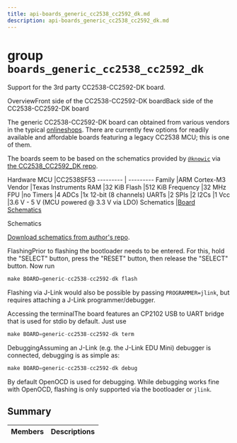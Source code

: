 ```yaml
---
title: api-boards_generic_cc2538_cc2592_dk.md
description: api-boards_generic_cc2538_cc2592_dk.md
---
```

# group `boards_generic_cc2538_cc2592_dk` 

Support for the 3rd party CC2538-CC2592-DK board.

OverviewFront side of the CC2538-CC2592-DK boardBack side of the CC2538-CC2592-DK board

The generic CC2538-CC2592-DK board can obtained from various vendors in the typical [online](https://www.aliexpress.com/wholesale?SearchText=CC2538+CC2592+development+board)[shops](https://www.ebay.com/sch/i.html?_nkw=CC2538+CC2592+development+board). There are currently few options for readily available and affordable boards featuring a legacy CC2538 MCU; this is one of them.

The boards seem to be based on the schematics provided by [`@knowic`](https://github.com/knowic) via [the CC2538_CC2592_DK repo](https://github.com/knowic/CC2538_CC2592_DK).

Hardware
MCU   |CC2538SF53
--------- | ---------
Family   |ARM Cortex-M3
Vendor   |Texas Instruments
RAM   |32 KiB
Flash   |512 KiB
Frequency   |32 MHz
FPU   |no
Timers   |4
ADCs   |1x 12-bit (8 channels)
UARTs   |2
SPIs   |2
I2Cs   |1
Vcc   |3.6 V - 5 V (MCU powered @ 3.3 V via LDO)
Schematics   |[Board Schematics](https://github.com/knowic/CC2538_CC2592_DK/blob/main/CC2538_CC2592_DK_1V3.pdf)

Schematics

[Download schematics from author's repo](https://github.com/knowic/CC2538_CC2592_DK/blob/main/CC2538_CC2592_DK_1V3.pdf).

FlashingPrior to flashing the bootloader needs to be entered. For this, hold the "SELECT" button, press the "RESET" button, then release the "SELECT" button. Now run

```cpp
make BOARD=generic-cc2538-cc2592-dk flash
```

Flashing via J-Link would also be possible by passing `PROGRAMMER=jlink`, but requires attaching a J-Link programmer/debugger.

Accessing the terminalThe board features an CP2102 USB to UART bridge that is used for stdio by default. Just use

```cpp
make BOARD=generic-cc2538-cc2592-dk term
```

DebuggingAssuming an J-Link (e.g. the J-Link EDU Mini) debugger is connected, debugging is as simple as:

```cpp
make BOARD=generic-cc2538-cc2592-dk debug
```

By default OpenOCD is used for debugging. While debugging works fine with OpenOCD, flashing is only supported via the bootloader or `jlink`.

## Summary

 Members                        | Descriptions                                
--------------------------------|---------------------------------------------

